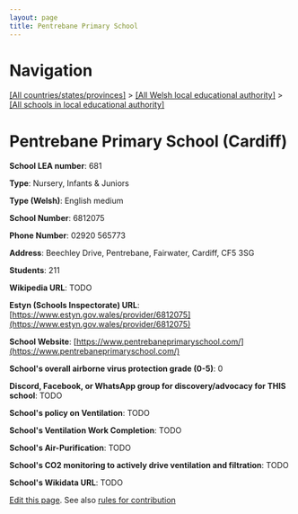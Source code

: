 ```yaml
---
layout: page
title: Pentrebane Primary School
---
```

# Navigation

[[All countries/states/provinces]](../../..) > [[All Welsh local educational authority]](../..) > [[All schools in local educational authority]](..)

# Pentrebane Primary School (Cardiff)

**School LEA number**: 681

**Type**: Nursery, Infants & Juniors

**Type (Welsh)**: English medium

**School Number**: 6812075

**Phone Number**: 02920 565773

**Address**: Beechley Drive, Pentrebane, Fairwater, Cardiff, CF5 3SG

**Students**: 211

**Wikipedia URL**: TODO

**Estyn (Schools Inspectorate) URL**: [https://www.estyn.gov.wales/provider/6812075](https://www.estyn.gov.wales/provider/6812075)

**School Website**: [https://www.pentrebaneprimaryschool.com/](https://www.pentrebaneprimaryschool.com/)

**School's overall airborne virus protection grade (0-5)**: 0

**Discord, Facebook, or WhatsApp group for discovery/advocacy for THIS school**: TODO

**School's policy on Ventilation**: TODO

**School's Ventilation Work Completion**: TODO

**School's Air-Purification**: TODO

**School's CO2 monitoring to actively drive ventilation and filtration**: TODO

**School's Wikidata URL**: TODO




[Edit this page](https://github.com/VentilationProject/Wales/edit/prif/./Cardiff/Pentrebane_Primary_School.md). See also [rules for contribution](../../../contribution-rules/)